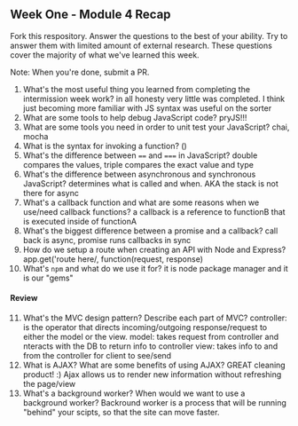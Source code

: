 ## Week One - Module 4 Recap

Fork this respository. Answer the questions to the best of your ability. Try to answer them with limited amount of external research. These questions cover the majority of what we've learned this week. 

Note: When you're done, submit a PR. 

1. What's the most useful thing you learned from completing the intermission week work?
in all honesty very little was completed. I think just becoming more familiar with JS syntax was useful on the sorter
2. What are some tools to help debug JavaScript code?
pryJS!!!
3. What are some tools you need in order to unit test your JavaScript?
chai, mocha
4. What is the syntax for invoking a function?
()
5. What's the difference between `==` and `===` in JavaScript?
double compares the values, triple compares the exact value and type
6. What's the difference between asynchronous and synchronous JavaScript? 
determines what is called and when. AKA the stack is not there for async
7. What's a callback function and what are some reasons when we use/need callback functions?
a callback is a reference to functionB that is executed inside of functionA
8. What's the biggest difference between a promise and a callback?
call back is async, promise runs callbacks in sync
9. How do we setup a route when creating an API with Node and Express?
app.get('route here/, function(request, response)
10. What's `npm` and what do we use it for?
it is node package manager and it is our "gems"

#### Review  
11. What's the MVC design pattern? Describe each part of MVC?
controller: is the operator that directs incoming/outgoing response/request to either the model or the view.
model: takes request from controller and nteracts with the DB to return info to controller
view: takes info to and from the controller for client to see/send
12. What is AJAX? What are some benefits of using AJAX?
GREAT cleaning product! :)    Ajax allows us to render new information without refreshing the page/view
13. What's a background worker? When would we want to use a background worker?
Backround worker is a process that will be running "behind" your scipts, so that the site can move faster.
